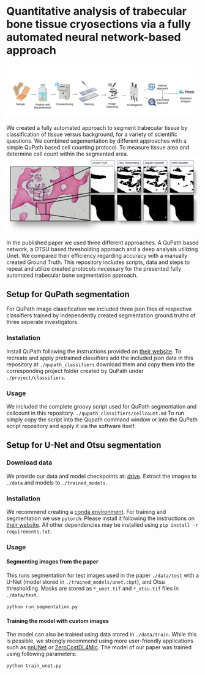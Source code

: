 # Quantitative analysis of trabecular bone tissue cryosections via a fully automated neural network-based approach

![Graphical overview](fig/overview.png)

We created a fully automated approach to segment trabecular tissue by classification of tissue versus background, for a variety of scientific questions. We combined segementation by different approaches with a simple QuPath based cell counting protocol. To measure tissue area and determine cell count within the segmented area.
![Graphical results](fig/results.png)

In the published paper we used three different approaches. A QuPath based network, a OTSU based thresholding approach and a deep analysis utilizing Unet. We compared their efficiency regarding accuracy with a manually created Ground Truth. This repository includes scripts, data and steps to repeat and utilize created protocols necessary for the presented fully automated trabecular bone segmentation approach.

## Setup for QuPath segmentation

For QuPath Image classification we included three json files of respective classifiers trained by independently created segmentation ground truths of three seperate investigators.

### Installation

Install QuPath following the instructions provided on [their website](https://qupath.readthedocs.io/en/0.4/index.html).
To recreate and apply pretrained classifiers add the included json data in this repository at `./qupath_classifiers` download them and copy them into the corresponding project folder created by QuPath under `./project/classifiers`.

### Usage

We included the complete groovy script used for QuPath segmentation and cellcount in this repository. `./qupath_classifiers/cellcount.md`
To run simply copy the script into the Qupath command window or into the QuPath script repository and apply it via the software itself.

## Setup for U-Net and Otsu segmentation

### Download data

We provide our data and model checkpoints at: [drive](https://drive.google.com/drive/folders/1_EnP-1o8nJR5WGvvrgxPYv2ielXNLhii?usp=sharing).
Extract the images to `./data` and models to `./trained_models`.

### Installation

We recommend creating a [conda environment](https://conda.io/projects/conda/en/latest/user-guide/getting-started.html). For training and segmentation we use `pytorch`. Please install it following the instructions on [their website](https://pytorch.org/get-started/locally/). All other dependencies may be installed using `pip install -r requirements.txt`.

### Usage

#### Segmenting images from the paper

This runs segmentation for test images used in the paper `./data/test` with a U-Net (model stored in `./trained_models/unet.ckpt`), and Otsu thresholding. Masks are stored as `*_unet.tif` and `*_otsu.tif` files in `./data/test`.

```sh
python run_segmentation.py
```

#### Training the model with custom images

The model can also be trained using data stored in `./data/train`. While this is possible, we strongly recommend using more user-friendly applications such as [nnUNet](https://github.com/MIC-DKFZ/nnUNet) or [ZeroCostDL4Mic](https://github.com/HenriquesLab/ZeroCostDL4Mic). The model of our paper was trained using following parameters:

```sh
python train_unet.py
```

<!--
## Citation

```bibtex
@article{pohl2024,
    doi = {},
    author = {},
    journal = {},
    title = {Quantitative analysis of trabecular bone tissue cryosections via a fully automated neural network-based approach},
    year = {2024},
    volume = {},
    pages = {},
    number = {}
}
``` -->
